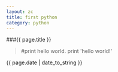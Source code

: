 ```yaml
---
layout: zc
title: first python
category: python
---
```

###{{ page.title }}

> #print hello world.
> print 'hello world!'
>

{{ page.date | date_to_string }}


